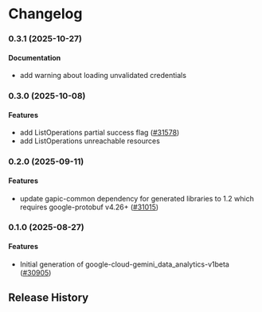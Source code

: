 # Changelog

### 0.3.1 (2025-10-27)

#### Documentation

* add warning about loading unvalidated credentials 

### 0.3.0 (2025-10-08)

#### Features

* add ListOperations partial success flag ([#31578](https://github.com/googleapis/google-cloud-ruby/issues/31578)) 
* add ListOperations unreachable resources 

### 0.2.0 (2025-09-11)

#### Features

* update gapic-common dependency for generated libraries to 1.2 which requires google-protobuf v4.26+ ([#31015](https://github.com/googleapis/google-cloud-ruby/issues/31015)) 

### 0.1.0 (2025-08-27)

#### Features

* Initial generation of google-cloud-gemini_data_analytics-v1beta ([#30905](https://github.com/googleapis/google-cloud-ruby/issues/30905)) 

## Release History
